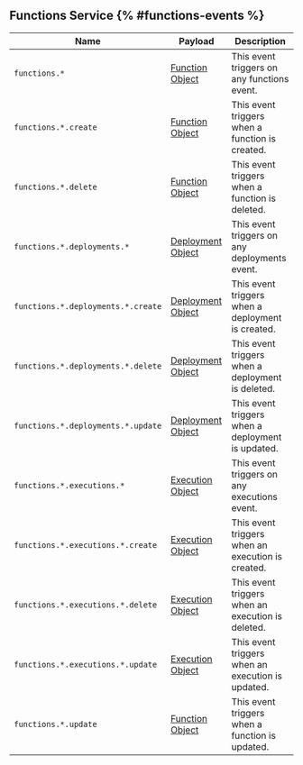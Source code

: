 ## Functions Service {% #functions-events %}

| Name                                        | Payload                          | Description                               |
| ------------------------------------------- | --------------------------------- | ----------------------------------------- |
| `functions.*`                               | [Function Object](/docs/models/function)     | This event triggers on any functions event. |
| `functions.*.create`                        | [Function Object](/docs/models/function)     | This event triggers when a function is created. |
| `functions.*.delete`                        | [Function Object](/docs/models/function)     | This event triggers when a function is deleted. |
| `functions.*.deployments.*`                | [Deployment Object](/docs/models/deployment) | This event triggers on any deployments event. |
| `functions.*.deployments.*.create`         | [Deployment Object](/docs/models/deployment) | This event triggers when a deployment is created. |
| `functions.*.deployments.*.delete`         | [Deployment Object](/docs/models/deployment) | This event triggers when a deployment is deleted. |
| `functions.*.deployments.*.update`         | [Deployment Object](/docs/models/deployment) | This event triggers when a deployment is updated. |
| `functions.*.executions.*`                | [Execution Object](/docs/models/execution)   | This event triggers on any executions event. |
| `functions.*.executions.*.create`         | [Execution Object](/docs/models/execution)   | This event triggers when an execution is created. |
| `functions.*.executions.*.delete`         | [Execution Object](/docs/models/execution)   | This event triggers when an execution is deleted. |
| `functions.*.executions.*.update`         | [Execution Object](/docs/models/execution)   | This event triggers when an execution is updated. |
| `functions.*.update`                      | [Function Object](/docs/models/function)     | This event triggers when a function is updated. |
